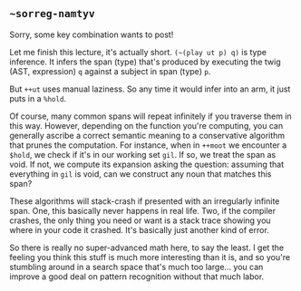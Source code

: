 ## `~sorreg-namtyv`
Sorry, some key combination wants to post!

Let me finish this lecture, it's actually short.  `(~(play ut p) q)` is type inference.  It infers the span (type) that's produced by executing the twig (AST, expression) `q` against a subject in span (type) `p`.  

But `++ut` uses manual laziness.  So any time it would infer into an arm, it just puts in a `%hold`.

Of course, many common spans will repeat infinitely if you traverse them in this way.  However, depending on the function you're computing, you can generally ascribe a correct semantic meaning to a conservative algorithm that prunes the computation.  For instance, when in `++moot` we encounter a `$hold`, we check if it's in our working set `gil`.  If so, we treat the span as void.  If not, we compute its expansion asking the question: assuming that everything in `gil` is void, can we construct any noun that matches this span?

These algorithms will stack-crash if presented with an irregularly infinite span.  One, this basically never happens in real life.  Two, if the compiler crashes, the only thing you need or want is a stack trace showing you where in your code it crashed.  It's basically just another kind of error.

So there is really no super-advanced math here, to say the least.  I get the feeling you think this stuff is much more interesting than it is, and so you're stumbling around in a search space that's much too large... you can improve a good deal on pattern recognition without that much labor.
